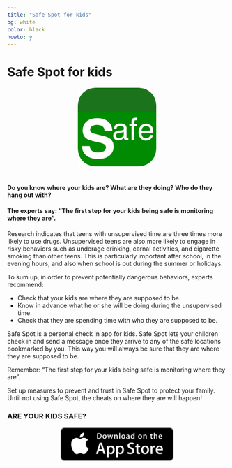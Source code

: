 ```yaml
---
title: "Safe Spot for kids"
bg: white
color: black
howto: y
---
```


# Safe Spot for kids

<center><img src="/img/Icon-Safe-Spot-512.png" width="180" /></center>

<br>

#### Do you know where your kids are? What are they doing? Who do they hang out with?

#### The experts say: “The first step for your kids being safe is monitoring where they are”.

Research indicates that teens with unsupervised time are three times more likely to use drugs. Unsupervised teens are also more likely to engage in risky behaviors such as underage drinking, carnal activities, and cigarette smoking than other teens. This is particularly important after school, in the evening hours, and also when school is out during the summer or holidays.

To sum up, in order to prevent potentially dangerous behaviors, experts recommend:
- Check that your kids are where they are supposed to be.
- Know in advance what he or she will be doing during the unsupervised time.
- Check that they are spending time with who they are supposed to be.

Safe Spot is a personal check in app for kids. Safe Spot lets your children check in and send a message once they arrive to any of the safe locations bookmarked by you. This way you will always be sure that they are where they are supposed to be.  

Remember: “The first step for your kids being safe is monitoring where they are”. 

Set up measures to prevent and trust in Safe Spot to protect your family. Until not using Safe Spot, the cheats on where they are will happen! 

### ARE YOUR KIDS SAFE?

<center><a href="https://itunes.apple.com/app/safe-spot-personal-check-in/id697940443?ct=web&mt=8&at=1000lom5"><img src="img/Download_on_the_App_Store_Badge_US-UK_135x40.svg" width="260"></a></center>